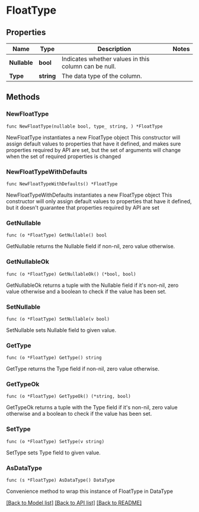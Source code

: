 # FloatType

## Properties

Name | Type | Description | Notes
------------ | ------------- | ------------- | -------------
**Nullable** | **bool** | Indicates whether values in this column can be null. | 
**Type** | **string** | The data type of the column. | 

## Methods

### NewFloatType

`func NewFloatType(nullable bool, type_ string, ) *FloatType`

NewFloatType instantiates a new FloatType object
This constructor will assign default values to properties that have it defined,
and makes sure properties required by API are set, but the set of arguments
will change when the set of required properties is changed

### NewFloatTypeWithDefaults

`func NewFloatTypeWithDefaults() *FloatType`

NewFloatTypeWithDefaults instantiates a new FloatType object
This constructor will only assign default values to properties that have it defined,
but it doesn't guarantee that properties required by API are set

### GetNullable

`func (o *FloatType) GetNullable() bool`

GetNullable returns the Nullable field if non-nil, zero value otherwise.

### GetNullableOk

`func (o *FloatType) GetNullableOk() (*bool, bool)`

GetNullableOk returns a tuple with the Nullable field if it's non-nil, zero value otherwise
and a boolean to check if the value has been set.

### SetNullable

`func (o *FloatType) SetNullable(v bool)`

SetNullable sets Nullable field to given value.


### GetType

`func (o *FloatType) GetType() string`

GetType returns the Type field if non-nil, zero value otherwise.

### GetTypeOk

`func (o *FloatType) GetTypeOk() (*string, bool)`

GetTypeOk returns a tuple with the Type field if it's non-nil, zero value otherwise
and a boolean to check if the value has been set.

### SetType

`func (o *FloatType) SetType(v string)`

SetType sets Type field to given value.



### AsDataType

`func (s *FloatType) AsDataType() DataType`

Convenience method to wrap this instance of FloatType in DataType

[[Back to Model list]](../README.md#documentation-for-models) [[Back to API list]](../README.md#documentation-for-api-endpoints) [[Back to README]](../README.md)


